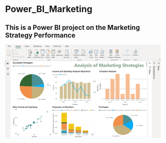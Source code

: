 # Power_BI_Marketing
## This is a Power BI project on the Marketing Strategy Performance
![Marketing](https://github.com/data-engineer-sk/Power_BI_Marketing/blob/main/Marketing.png)

